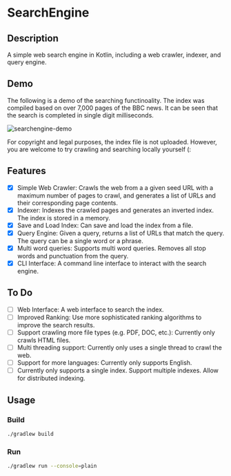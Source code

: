 # SearchEngine

## Description

A simple web search engine in Kotlin, including a web crawler, indexer, and query engine.

## Demo
The following is a demo of the searching functinoality. The index was compiled based on over 7,000 pages of the BBC news. It can be seen that the search is completed in single digit milliseconds.

![searchengine-demo](https://github.com/sBubshait/SearchEngine/assets/44058159/845e8e6b-ef91-4a73-85c6-3a0a1a8957aa)

For copyright and legal purposes, the index file is not uploaded. However, you are welcome to try crawling and searching locally yourself (: 

## Features

- [x] Simple Web Crawler: Crawls the web from a a given seed URL with a maximum number of pages to crawl, and generates a list of URLs and their corresponding page contents.
- [x] Indexer: Indexes the crawled pages and generates an inverted index. The index is stored in a memory.
- [x] Save and Load Index: Can save and load the index from a file.
- [x] Query Engine: Given a query, returns a list of URLs that match the query. The query can be a single word or a phrase.
- [x] Multi word queries: Supports multi word queries. Removes all stop words and punctuation from the query.
- [x] CLI Interface: A command line interface to interact with the search engine.

## To Do

- [ ] Web Interface: A web interface to search the index.
- [ ] Improved Ranking: Use more sophisticated ranking algorithms to improve the search results.
- [ ] Support crawling more file types (e.g. PDF, DOC, etc.): Currently only crawls HTML files.
- [ ] Multi threading support: Currently only uses a single thread to crawl the web.
- [ ] Support for more languages: Currently only supports English.
- [ ] Currently only supports a single index. Support multiple indexes. Allow for distributed indexing.

## Usage

### Build

```bash
./gradlew build
```

### Run

```bash
./gradlew run --console=plain 
```

